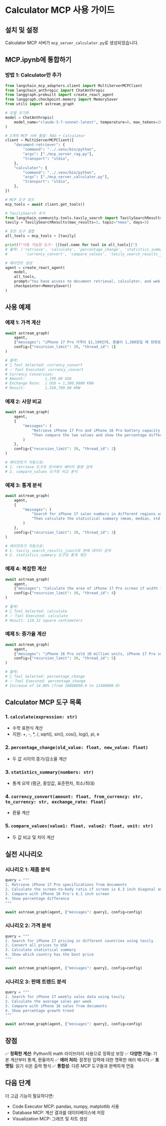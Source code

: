 # Calculator MCP 사용 가이드

## 설치 및 설정

Calculator MCP 서버가 `mcp_server_calculator.py`로 생성되었습니다.

## MCP.ipynb에 통합하기

### 방법 1: Calculator만 추가

```python
from langchain_mcp_adapters.client import MultiServerMCPClient
from langchain_anthropic import ChatAnthropic
from langgraph.prebuilt import create_react_agent
from langgraph.checkpoint.memory import MemorySaver
from utils import astream_graph

# 모델 초기화
model = ChatAnthropic(
    model_name="claude-3-7-sonnet-latest", temperature=0, max_tokens=20000
)

# 3개의 MCP 서버 통합: RAG + Calculator
client = MultiServerMCPClient({
    "document-retriever": {
        "command": "../.venv/bin/python",
        "args": ["./mcp_server_rag.py"],
        "transport": "stdio",
    },
    "calculator": {
        "command": "../.venv/bin/python",
        "args": ["./mcp_server_calculator.py"],
        "transport": "stdio",
    },
})

# MCP 도구 로드
mcp_tools = await client.get_tools()

# TavilySearch 추가
from langchain_community.tools.tavily_search import TavilySearchResults
tavily = TavilySearchResults(max_results=3, topic="news", days=3)

# 모든 도구 결합
all_tools = mcp_tools + [tavily]

print(f"사용 가능한 도구: {[tool.name for tool in all_tools]}")
# 출력: ['retrieve', 'calculate', 'percentage_change', 'statistics_summary',
#        'currency_convert', 'compare_values', 'tavily_search_results_json']

# 에이전트 생성
agent = create_react_agent(
    model,
    all_tools,
    prompt="You have access to document retrieval, calculator, and web search tools. Use them wisely.",
    checkpointer=MemorySaver()
)
```

## 사용 예제

### 예제 1: 가격 계산
```python
await astream_graph(
    agent,
    {"messages": "iPhone 17 Pro 가격이 $1,199인데, 환율이 1,300원일 때 한화로 얼마야?"},
    config={"recursion_limit": 30, "thread_id": 1}
)

# 출력:
# 🔧 Tool Selected: currency_convert
# ✅ Tool Executed: currency_convert
# Currency Conversion:
# Amount:         1,199.00 USD
# Exchange Rate:  1 USD = 1,300.0000 KRW
# Result:         1,558,700.00 KRW
```

### 예제 2: 사양 비교
```python
await astream_graph(
    agent,
    {
        "messages": (
            "Retrieve iPhone 17 Pro and iPhone 16 Pro battery capacity from documents. "
            "Then compare the two values and show the percentage difference."
        )
    },
    config={"recursion_limit": 30, "thread_id": 2}
)

# 에이전트가 자동으로:
# 1. retrieve 도구로 문서에서 배터리 용량 검색
# 2. compare_values 도구로 비교 분석
```

### 예제 3: 통계 분석
```python
await astream_graph(
    agent,
    {
        "messages": (
            "Search for iPhone 17 sales numbers in different regions using tavily. "
            "Then calculate the statistical summary (mean, median, std dev)."
        )
    },
    config={"recursion_limit": 30, "thread_id": 3}
)

# 에이전트가 자동으로:
# 1. tavily_search_results_json으로 판매 데이터 검색
# 2. statistics_summary 도구로 통계 계산
```

### 예제 4: 복잡한 계산
```python
await astream_graph(
    agent,
    {"messages": "Calculate the area of iPhone 17 Pro screen if width is 71.5mm and height is 154.3mm. Answer in square centimeters."},
    config={"recursion_limit": 30, "thread_id": 4}
)

# 출력:
# 🔧 Tool Selected: calculate
# ✅ Tool Executed: calculate
# Result: 110.32 square centimeters
```

### 예제 5: 증가율 계산
```python
await astream_graph(
    agent,
    {"messages": "iPhone 16 Pro sold 10 million units, iPhone 17 Pro sold 11.4 million. What's the percentage increase?"},
    config={"recursion_limit": 30, "thread_id": 5}
)

# 출력:
# 🔧 Tool Selected: percentage_change
# ✅ Tool Executed: percentage_change
# Increase of 14.00% (from 10000000.0 to 11400000.0)
```

## Calculator MCP 도구 목록

### 1. `calculate(expression: str)`
- 수학 표현식 계산
- 지원: +, -, *, /, sqrt(), sin(), cos(), log(), pi, e

### 2. `percentage_change(old_value: float, new_value: float)`
- 두 값 사이의 증가/감소율 계산

### 3. `statistics_summary(numbers: str)`
- 통계 요약 (평균, 중앙값, 표준편차, 최소/최대)

### 4. `currency_convert(amount: float, from_currency: str, to_currency: str, exchange_rate: float)`
- 환율 계산

### 5. `compare_values(value1: float, value2: float, unit: str)`
- 두 값 비교 및 차이 계산

## 실전 시나리오

### 시나리오 1: 제품 분석
```python
query = """
1. Retrieve iPhone 17 Pro specifications from documents
2. Calculate the screen-to-body ratio if screen is 6.3 inch diagonal and body is 146.6mm x 70.6mm
3. Compare with iPhone 16 Pro's 6.1 inch screen
4. Show percentage difference
"""

await astream_graph(agent, {"messages": query}, config=config)
```

### 시나리오 2: 가격 분석
```python
query = """
1. Search for iPhone 17 pricing in different countries using tavily
2. Convert all prices to USD
3. Calculate statistical summary
4. Show which country has the best price
"""

await astream_graph(agent, {"messages": query}, config=config)
```

### 시나리오 3: 판매 트렌드 분석
```python
query = """
1. Search for iPhone 17 weekly sales data using tavily
2. Calculate the average sales per week
3. Compare with iPhone 16 sales from documents
4. Show percentage growth trend
"""

await astream_graph(agent, {"messages": query}, config=config)
```

## 장점

✅ **정확한 계산**: Python의 math 라이브러리 사용으로 정확성 보장
✅ **다양한 기능**: 기본 계산부터 통계, 환율까지
✅ **에러 처리**: 잘못된 입력에 대한 명확한 에러 메시지
✅ **포맷팅**: 읽기 쉬운 출력 형식
✅ **통합성**: 다른 MCP 도구들과 완벽하게 연동

## 다음 단계

더 고급 기능이 필요하다면:
- Code Executor MCP: pandas, numpy, matplotlib 사용
- Database MCP: 계산 결과를 데이터베이스에 저장
- Visualization MCP: 그래프 및 차트 생성
